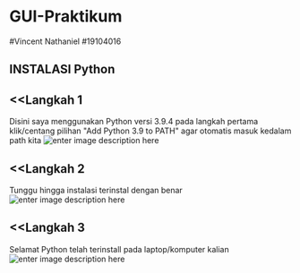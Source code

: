 # GUI-Praktikum

#Vincent Nathaniel
#19104016

## INSTALASI Python

   ## <<Langkah 1
Disini saya menggunakan Python versi 3.9.4 pada langkah pertama klik/centang pilihan "Add Python 3.9 to PATH" agar otomatis masuk kedalam path kita 
![enter image description here](https://i.ibb.co/z8YtzZz/1.png)

   ## <<Langkah 2
Tunggu hingga instalasi terinstal dengan benar
![enter image description here](https://i.ibb.co/G3hYXz2/2.png)

   ## <<Langkah 3
Selamat Python telah terinstall pada laptop/komputer kalian
![enter image description here](https://i.ibb.co/SwSF9sC/3.png)


 

